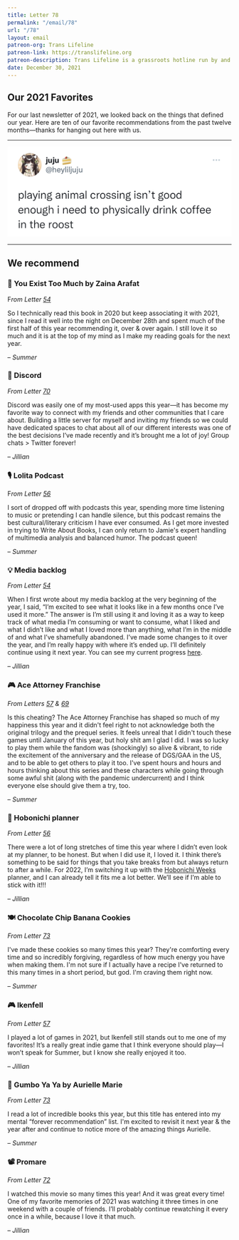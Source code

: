 ```yaml
---
title: Letter 78
permalink: "/email/78"
url: "/78"
layout: email
patreon-org: Trans Lifeline
patreon-link: https://translifeline.org
patreon-description: Trans Lifeline is a grassroots hotline run by and for trans people, offering direct emotional and financial support to trans people in crisis. 
date: December 30, 2021
---
```


## Our 2021 Favorites

For our last newsletter of 2021, we looked back on the things that defined our year. Here are ten of our favorite recommendations from the past twelve months—thanks for hanging out here with us.


<hr>

<a href="https://twitter.com/heyliljuju/status/1473772537830002689">
  <img src="/assets/images/tweets/78.jpeg" class="tweet">
</a>

<hr>

## We recommend

### 📖 You Exist Too Much by Zaina Arafat

F*rom Letter [54](https://letterstosummer.com/54/)* 

So I technically read this book in 2020 but keep associating it with 2021, since I read it well into the night on December 28th and spent much of the first half of this year recommending it, over & over again. I still love it so much and it is at the top of my mind as I make my reading goals for the next year. 

– *Summer*

### **📱 Discord**

*From Letter [70](https://letterstosummer.com/70/)*

Discord was easily one of my most-used apps this year—it has become my favorite way to connect with my friends and other communities that I care about. Building a little server for myself and inviting my friends so we could have dedicated spaces to chat about all of our different interests was one of the best decisions I’ve made recently and it’s brought me a lot of joy! Group chats > Twitter forever!

– *Jillian*

### 🎙 Lolita Podcast

F*rom Letter [56](https://letterstosummer.com/56/)* 

I sort of dropped off with podcasts this year, spending more time listening to music or pretending I can handle silence, but this podcast remains the best cultural/literary criticism I have ever consumed. As I get more invested in trying to Write About Books, I can only return to Jamie's expert handling of multimedia analysis and balanced humor. The podcast queen!

– *Summer*

### **💡 Media backlog**

*From Letter [54](https://letterstosummer.com/54/)*

When I first wrote about my media backlog at the very beginning of the year, I said, “I’m excited to see what it looks like in a few months once I’ve used it more.” The answer is I’m still using it and loving it as a way to keep track of what media I’m consuming or want to consume, what I liked and what I didn’t like and what I loved more than anything, what I’m in the middle of and what I’ve shamefully abandoned. I’ve made some changes to it over the year, and I’m really happy with where it’s ended up. I’ll definitely continue using it next year. You can see my current progress [here](https://www.notion.so/ff069a9e791345dcb0d4a364bd9a632f).

– *Jillian*

### 🎮 Ace Attorney Franchise

*From Letters [57](https://letterstosummer.com/56/) & [69](https://letterstosummer.com/69/)*

Is this cheating? The Ace Attorney Franchise has shaped so much of my happiness this year and it didn't feel right to not acknowledge both the original trilogy and the prequel series. It feels unreal that I didn't touch these games until January of this year, but holy shit am I glad I did. I was so lucky to play them while the fandom was (shockingly) so alive & vibrant, to ride the excitement of the anniversary and the release of DGS/GAA in the US, and to be able  to get others to play it too. I've spent hours and hours and hours thinking about this series and these characters while going through some awful shit (along with the pandemic undercurrent) and I think everyone else should give them a try, too. 

– *Summer*

### **🔗 Hobonichi planner**

*From Letter [56](https://letterstosummer.com/56/)*

There were a lot of long stretches of time this year where I didn’t even look at my planner, to be honest. But when I did use it, I loved it. I think there’s something to be said for things that you take breaks from but always return to after a while. For 2022, I’m switching it up with the [Hobonichi Weeks](https://www.jetpens.com/Hobonichi-Techo-Weeks-Colors-Peach-2022-Jan-Start/pd/32844) planner, and I can already tell it fits me a lot better. We’ll see if I’m able to stick with it!!!

– *Jillian*

### 🍽 Chocolate Chip Banana Cookies

*From Letter [73](https://letterstosummer.com/73/)*

I've made these cookies so many times this year? They're comforting every time and so incredibly forgiving, regardless of how much energy you have when making them. I'm not sure if I actually have a recipe I've returned to this many times in a short period, but god. I'm craving them right now. 

– *Summer*

### **🎮 Ikenfell**

*From Letter [57](https://letterstosummer.com/57/)*

I played a lot of games in 2021, but Ikenfell still stands out to me one of my favorites! It’s a really great indie game that I think everyone should play—I won’t speak for Summer, but I know she really enjoyed it too. 

– *Jillian*

### 📖 Gumbo Ya Ya by Aurielle Marie

*From Letter [73](https://letterstosummer.com/73/)* 

I read a lot of incredible books this year, but this title has entered into my mental “forever recommendation” list. I'm excited to revisit it next year & the year after and continue to notice more of the amazing things Aurielle.

– *Summer*

### **📽️ Promare**

*From Letter [72](https://letterstosummer.com/72/)*

I watched this movie so many times this year! And it was great every time! One of my favorite memories of 2021 was watching it three times in one weekend with a couple of friends. I’ll probably continue rewatching it every once in a while, because I love it that much. 

– *Jillian*